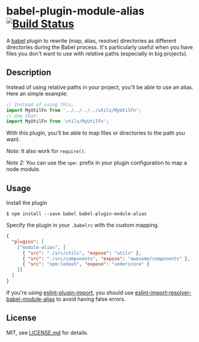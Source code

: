 # babel-plugin-module-alias [![Build Status][ci-image]][ci-url]

A [babel](http://babeljs.io) plugin to rewrite (map, alias, resolve) directories as different directories during the Babel process. It's particularly useful when you have files you don't want to use with relative paths (especially in big projects).

## Description

Instead of using relative paths in your project, you'll be able to use an alias. Here an simple example:
```js
// Instead of using this;
import MyUtilFn from '../../../../utils/MyUtilFn';
// Use that:
import MyUtilFn from 'utils/MyUtilFn';
```
With this plugin, you'll be able to map files or directories to the path you want.

_Note:_ It also work for `require()`.

_Note 2:_ You can use the `npm:` prefix in your plugin configuration to map a node module.


## Usage

Install the plugin

```
$ npm install --save babel babel-plugin-module-alias
```

Specify the plugin in your `.babelrc` with the custom mapping.
```json
{
  "plugins": [
    ["module-alias", [
      { "src": "./src/utils", "expose": "utils" },
      { "src": "./src/components", "expose": "awesome/components" },
      { "src": "npm:lodash", "expose": "underscore" }
    ]]
  ]
}
```

If you're using [eslint-plugin-import][eslint-plugin-import], you should use [eslint-import-resolver-babel-module-alias][resolver-module-alias] to avoid having false errors.

## License

MIT, see [LICENSE.md](/LICENSE.md) for details.


[ci-image]: https://circleci.com/gh/tleunen/babel-plugin-module-alias.svg?style=shield
[ci-url]: https://circleci.com/gh/tleunen/babel-plugin-module-alias
[resolver-module-alias]: https://github.com/tleunen/eslint-import-resolver-babel-module-alias
[eslint-plugin-import]: https://github.com/benmosher/eslint-plugin-import
